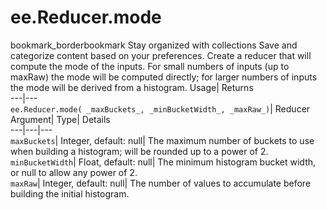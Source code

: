  
#  ee.Reducer.mode 
bookmark_borderbookmark Stay organized with collections  Save and categorize content based on your preferences. 
Create a reducer that will compute the mode of the inputs. For small numbers of inputs (up to maxRaw) the mode will be computed directly; for larger numbers of inputs the mode will be derived from a histogram. 
Usage| Returns  
---|---  
`ee.Reducer.mode( _maxBuckets_, _minBucketWidth_, _maxRaw_)`| Reducer  
Argument| Type| Details  
---|---|---  
`maxBuckets`| Integer, default: null| The maximum number of buckets to use when building a histogram; will be rounded up to a power of 2.  
`minBucketWidth`| Float, default: null| The minimum histogram bucket width, or null to allow any power of 2.  
`maxRaw`| Integer, default: null| The number of values to accumulate before building the initial histogram.  
